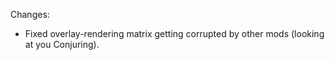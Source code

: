 Changes:

* Fixed overlay-rendering matrix getting corrupted by other mods (looking at you Conjuring).

